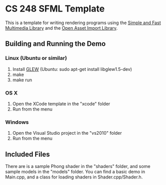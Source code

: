 CS 248 SFML Template
====================

This is a template for writing rendering programs using the [Simple and Fast Multimedia Library](http://www.sfml-dev.org) and the [Open Asset Import Library](http://assimp.sourceforge.net).

Building and Running the Demo
-----------------------------

### Linux (Ubuntu or similar)

1. Install [GLEW](http://glew.sourceforge.net) (Ubuntu: sudo apt-get install libglew1.5-dev)
2. make
3. make run

### OS X

1. Open the XCode template in the "xcode" folder
2. Run from the menu

### Windows

1. Open the Visual Studio project in the "vs2010" folder
2. Run from the menu


Included Files
--------------

There are is a sample Phong shader in the "shaders" folder, and some sample models in the "models" folder.  You can find a basic demo in Main.cpp, and a class for loading shaders in Shader.cpp/Shader.h.

